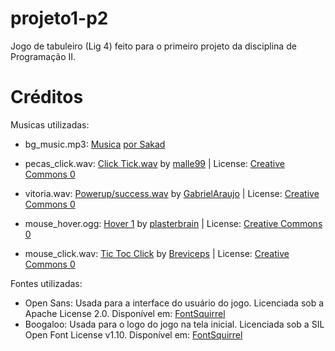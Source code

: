 # projeto1-p2
Jogo de tabuleiro (Lig 4) feito para o primeiro projeto da disciplina de Programação II.

# Créditos

Musicas utilizadas:

- bg_music.mp3:
[Musica](https://www.youtube.com/watch?v=ml3sibNgXsk) [por Sakad](https://www.youtube.com/@TodSakad)

- pecas_click.wav:
<a href="https://freesound.org/people/malle99/sounds/384187/">Click Tick.wav</a> by <a href="https://freesound.org/people/malle99/">malle99</a> | License: <a href="http://creativecommons.org/publicdomain/zero/1.0/">Creative Commons 0</a>

- vitoria.wav:
<a href="https://freesound.org/people/GabrielAraujo/sounds/242501/">Powerup/success.wav</a> by <a href="https://freesound.org/people/GabrielAraujo/">GabrielAraujo</a> | License: <a href="http://creativecommons.org/publicdomain/zero/1.0/">Creative Commons 0</a>

- mouse_hover.ogg:
<a href="https://freesound.org/people/plasterbrain/sounds/237422/">Hover 1</a> by <a href="https://freesound.org/people/plasterbrain/">plasterbrain</a> | License: <a href="http://creativecommons.org/publicdomain/zero/1.0/">Creative Commons 0</a>

- mouse_click.wav:
<a href="https://freesound.org/people/Breviceps/sounds/448081/">Tic Toc Click</a> by <a href="https://freesound.org/people/Breviceps/">Breviceps</a> | License: <a href="http://creativecommons.org/publicdomain/zero/1.0/">Creative Commons 0</a>

Fontes utilizadas:

- Open Sans: Usada para a interface do usuário do jogo. Licenciada sob a Apache License 2.0. Disponível em: [FontSquirrel](https://www.fontsquirrel.com/fonts/open-sans)
- Boogaloo: Usada para o logo do jogo na tela inicial. Licenciada sob a SIL Open Font License v1.10. Disponível em: [FontSquirrel](https://www.fontsquirrel.com/license/boogaloo)